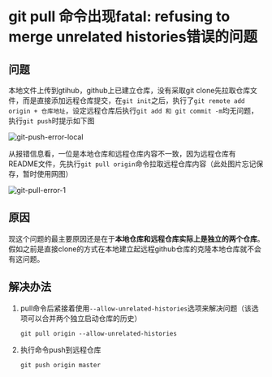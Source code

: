 # git pull 命令出现fatal: refusing to merge unrelated histories错误的问题

## 问题

本地文件上传到gtihub，github上已建立仓库，没有采取git clone先拉取仓库文件，而是直接添加远程仓库提交，在`git init`之后，执行了`git remote add origin + 仓库地址`，设定远程仓库后执行`git add 和 git commit -m`均无问题，执行`git push`时提示如下图

![git-push-error-local](https://cdn.jsdelivr.net/gh/hanmlian/image-hosting@master/Git/git-push-error-local.png)

从报错信息看，一位是本地仓库和远程仓库内容不一致，因为远程仓库有README文件，先执行`git pull origin`命令拉取远程仓库内容（此处图片忘记保存，暂时使用网图）

![git-pull-error-1](https://cdn.jsdelivr.net/gh/hanmlian/image-hosting@master/Git/git-pull-error-1.png)

## 原因

现这个问题的最主要原因还是在于**本地仓库和远程仓库实际上是独立的两个仓库**。假如之前是直接clone的方式在本地建立起远程github仓库的克隆本地仓库就不会有这问题。

## 解决办法

1. pull命令后紧接着使用`--allow-unrelated-histories`选项来解决问题（该选项可以合并两个独立启动仓库的历史）

   ```
   git pull origin --allow-unrelated-histories
   ```

1. 执行命令push到远程仓库

   ```
   git push origin master
   ```

